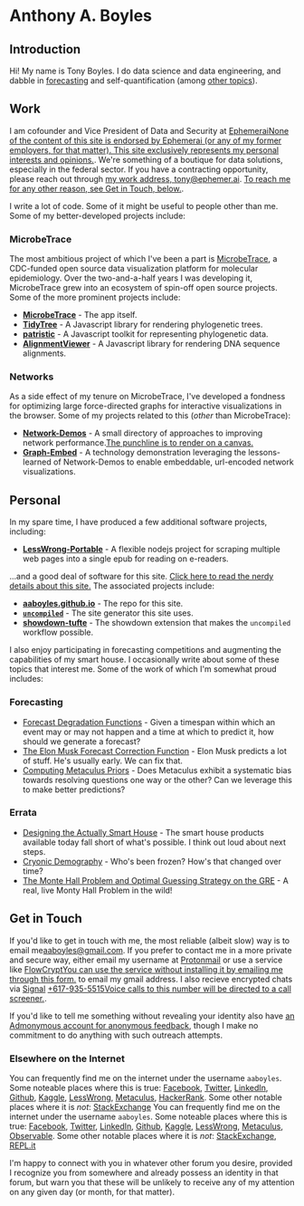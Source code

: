 # Anthony A. Boyles

## Introduction

Hi! My name is Tony Boyles. I do data science and data engineering, and dabble in [forecasting](#forecasting) and self-quantification (among [other topics](#errata)).

## Work

I am cofounder and Vice President of Data and Security at [Ephemerai](https://ephemer.ai/)[None of the content of this site is endorsed by Ephemerai (or any of my former employers, for that matter). This site exclusively represents my personal interests and opinions.](sidenote). We're something of a boutique for data solutions, especially in the federal sector. If you have a contracting opportunity, please reach out through [my work address, tony@ephemer.ai](mailto:tony@ephemer.ai). [To reach me for any other reason, see <a href="#getintouch">Get in Touch, below.</a>](sidenote).

I write a lot of code. Some of it might be useful to people other than me. Some of my better-developed projects include:

### MicrobeTrace

The most ambitious project of which I've been a part is [MicrobeTrace](https://microbetrace.cdc.gov/), a CDC-funded open source data visualization platform for molecular epidemiology. Over the two-and-a-half years I was developing it, MicrobeTrace grew into an ecosystem of spin-off open source projects. Some of the more prominent projects include:

* **[MicrobeTrace](https://github.com/CDCgov/MicrobeTrace)** - The app itself.
* **[TidyTree](https://github.com/CDCgov/TidyTree)** - A Javascript library for rendering phylogenetic trees.
* **[patristic](https://github.com/CDCgov/patristic)** - A Javascript toolkit for representing phylogenetic data.
* **[AlignmentViewer](https://github.com/CDCgov/AlignmentViewer)** - A Javascript library for rendering DNA sequence alignments.

### Networks

As a side effect of my tenure on MicrobeTrace, I've developed a fondness for optimizing large force-directed graphs for interactive visualizations in the browser. Some of my projects related to this (*other* than MicrobeTrace):

* **[Network-Demos](]/Network-Demos/)** - A small directory of approaches to improving network performance.[The punchline is to render on a canvas.](marginnote)
* **[Graph-Embed](https://ephemer-ai.github.io/graph-embed/#)** - A technology demonstration leveraging the lessons-learned of Network-Demos to enable embeddable, url-encoded network visualizations.

## Personal

In my spare time, I have produced a few additional software projects, including:

* **[LessWrong-Portable](https://github.com/aaboyles/LessWrong-Portable)** - A flexible nodejs project for scraping multiple web pages into a single epub for reading on e-readers.

...and a good deal of software for this site. [<a href="?q=pages/meta.md">Click here to read the nerdy details about this site.</a>](sidenote) The associated projects include:

* **[aaboyles.github.io](https://aaboyles.github.io/)** - The repo for this site.
* **[`uncompiled`](/uncompiled/)** - The site generator this site uses.
* **[showdown-tufte](https://github.com/AABoyles/showdown-tufte)** - The showdown extension that makes the `uncompiled` workflow possible.

I also enjoy participating in forecasting competitions and augmenting the capabilities of my smart house. I occasionally write about some of these topics that interest me. Some of the work of which I'm somewhat proud includes:

### Forecasting

* [Forecast Degradation Functions](/?q=pages/forecast-degradation.md) - Given a timespan within which an event may or may not happen and a time at which to predict it, how should we generate a forecast?
* [The Elon Musk Forecast Correction Function](/?q=pages/musk-forecast-correction.md) - Elon Musk predicts a lot of stuff. He's usually early. We can fix that.
* [Computing Metaculus Priors](/Essays/portfolio/ComputingMetaculusPriors.html) - Does Metaculus exhibit a systematic bias towards resolving questions one way or the other? Can we leverage this to make better predictions?

### Errata

* [Designing the Actually Smart House](/Essays/essays/DesigningTheActuallySmartHouse.html) - The smart house products available today fall short of what's possible. I think out loud about next steps.
* [Cryonic Demography](/?q=pages/cryonic-demography.md) - Who's been frozen? How's that changed over time?
* [The Monte Hall Problem and Optimal Guessing Strategy on the GRE](/Essays/essays/MonteHallGREGuessing.html) - A real, live Monty Hall Problem in the wild!

## Get in Touch

If you'd like to get in touch with me, the most reliable (albeit slow) way is to email me[<a href="mailto:aaboyles@gmail.com">aaboyles@gmail.com</a>](sidenote). If you prefer to contact me in a more private and secure way, either email my username at [Protonmail](https://protonmail.com/) or use a service like [FlowCrypt](https://flowcrypt.com/)[You can use the service without installing it by emailing me through <a href="https://flowcrypt.com/me/aaboyles">this form.</a>](sidenote) to email my gmail address. I also recieve encrypted chats via [Signal](https://signal.org/en/) [+617-935-5515](tel:6179355515)[Voice calls to this number will be directed to a call screener.](marginnote).

If you'd like to tell me something without revealing your identity also have [an Admonymous account for anonymous feedback](https://www.admonymous.co/aaboyles), though I make no commitment to do anything with such outreach attempts.

### Elsewhere on the Internet

You can frequently find me on the internet under the username `aaboyles`. Some noteable places where this is true: [Facebook](https://www.facebook.com/AABoyles/), [Twitter](https://twitter.com/AABoyles), [LinkedIn](https://www.linkedin.com/in/aaboyles/), [Github](https://github.com/AABoyles/), [Kaggle](https://www.kaggle.com/aaboyles/), [LessWrong](https://www.lesswrong.com/users/aaboyles), [Metaculus](https://www.metaculus.com/accounts/profile/106142/), [HackerRank](https://www.hackerrank.com/AABoyles). Some other notable places where it is *not*: [StackExchange](https://stackexchange.com/users/246792/tony-boyles)
You can frequently find me on the internet under the username `aaboyles`. Some noteable places where this is true: [Facebook](https://www.facebook.com/AABoyles/), [Twitter](https://twitter.com/AABoyles), [LinkedIn](https://www.linkedin.com/in/aaboyles/), [Github](https://github.com/AABoyles/), [Kaggle](https://www.kaggle.com/aaboyles/), [LessWrong](https://www.lesswrong.com/users/aaboyles), [Metaculus](https://www.metaculus.com/accounts/profile/106142/), [Observable](https://observablehq.com/@aaboyles). Some other notable places where it is *not*: [StackExchange](https://stackexchange.com/users/246792/tony-boyles), [REPL.it](https://replit.com/@anthonyboyles)

I'm happy to connect with you in whatever other forum you desire, provided I recognize you from somewhere and already possess an identity in that forum, but warn you that these will be unlikely to receive any of my attention on any given day (or month, for that matter).
